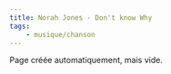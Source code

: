 ```yaml
---
title: Norah Jones - Don't know Why
tags:
    - musique/chanson
---
```


Page créée automatiquement, mais vide.
